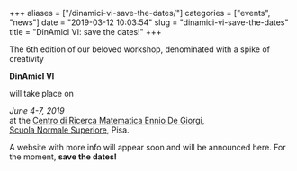 +++
aliases = ["/dinamici-vi-save-the-dates/"]
categories = ["events", "news"]
date = "2019-03-12 10:03:54"
slug = "dinamici-vi-save-the-dates"
title = "DinAmicI VI: save the dates!"
+++

The 6th edition of our beloved workshop, denominated with a spike of
creativity

**DinAmicI VI**

will take place on

*June 4-7, 2019*  
at the [Centro di Ricerca Matematica Ennio De
Giorgi,](http://crm.sns.it/)  
[Scuola Normale Superiore](https://www.sns.it/), Pisa.

A website with more info will appear soon and will be announced here.
For the moment, **save the dates!**

